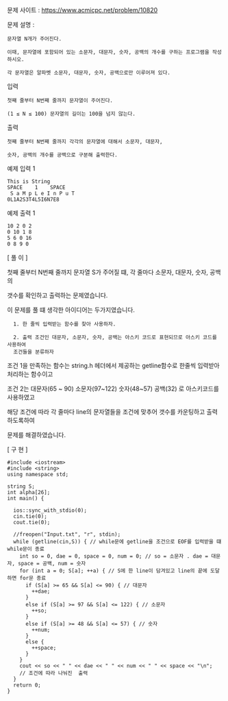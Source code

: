 문제 사이트 : https://www.acmicpc.net/problem/10820

문제 설명 :

    문자열 N개가 주어진다. 
    
    이때, 문자열에 포함되어 있는 소문자, 대문자, 숫자, 공백의 개수를 구하는 프로그램을 작성하시오.

    각 문자열은 알파벳 소문자, 대문자, 숫자, 공백으로만 이루어져 있다.

입력

    첫째 줄부터 N번째 줄까지 문자열이 주어진다.
    
    (1 ≤ N ≤ 100) 문자열의 길이는 100을 넘지 않는다.

출력

    첫째 줄부터 N번째 줄까지 각각의 문자열에 대해서 소문자, 대문자, 
    
    숫자, 공백의 개수를 공백으로 구분해 출력한다.

예제 입력 1 

    This is String
    SPACE    1    SPACE
     S a M p L e I n P u T     
    0L1A2S3T4L5I6N7E8

예제 출력 1 

    10 2 0 2
    0 10 1 8
    5 6 0 16
    0 8 9 0
    
[ 풀 이 ]

  첫째 줄부터 N번째 줄까지 문자열 S가 주어질 떄, 각 줄마다 소문자, 대문자, 숫자, 공백의
  
  갯수를 확인하고 출력하는 문제였습니다.
  
  이 문제를 풀 떄 생각한 아이디어는 두가지였습니다.
  
      1. 한 줄씩 입력받는 함수를 찾아 사용하자.
  
      2. 출력 조건인 대문자, 소문자, 숫자, 공백는 아스키 코드로 표현되므로 아스키 코드를 사용하여
      조건들을 분류하자 
     
  조건 1을 만족하는 함수는 string.h 헤더에서 제공하는 getline함수로 한줄씩 입력받아 처리하는 함수이고
  
  조건 2는 대문자(65 ~ 90) 소문자(97~122) 숫자(48~57) 공백(32) 로 아스키코드를 사용하였고
  
  해당 조건에 따라 각 줄마다 line의 문자열들을 조건에 맞추어 갯수를 카운팅하고 출력하도록하여 
  
  문제를 해결하였습니다.
  
[ 구 현 ]

    #include <iostream>
    #include <string>
    using namespace std;

    string S;
    int alpha[26];
    int main() {

      ios::sync_with_stdio(0);
      cin.tie(0);
      cout.tie(0);

      //freopen("Input.txt", "r", stdin);
      while (getline(cin,S)) { // while문에 getline을 조건으로 EOF를 입력받을 떄 while문이 종료
        int so = 0, dae = 0, space = 0, num = 0; // so = 소문자 . dae = 대문자, space = 공백, num = 숫자
        for (int a = 0; S[a]; ++a) { // S에 한 line이 담겨있고 line의 끝에 도달하면 for문 종료
          if (S[a] >= 65 && S[a] <= 90) { // 대문자
            ++dae;
          }
          else if (S[a] >= 97 && S[a] <= 122) { // 소문자
            ++so;
          }
          else if (S[a] >= 48 && S[a] <= 57) { // 숫자
            ++num;
          }
          else {
            ++space;
          }
        }
        cout << so << " " << dae << " " << num << " " << space << "\n"; 
        // 조건에 따라 나눠진  출력
      }
      return 0;
    }

